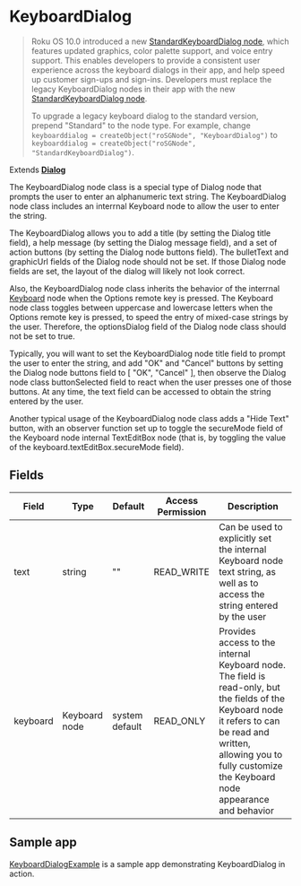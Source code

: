 KeyboardDialog
==============

> Roku OS 10.0 introduced a new [StandardKeyboardDialog node](/docs/references/scenegraph/standard-dialog-framework-nodes/standard-keyboard-dialog.md "**Standard Keyboard Dialog**"), which features updated graphics, color palette support, and voice entry support. This enables developers to provide a consistent user experience across the keyboard dialogs in their app, and help speed up customer sign-ups and sign-ins. Developers must replace the legacy KeyboardDialog nodes in their app with the new [StandardKeyboardDialog node](/docs/references/scenegraph/standard-dialog-framework-nodes/standard-keyboard-dialog.md "**Standard Keyboard Dialog**").
> 
> To upgrade a legacy keyboard dialog to the standard version, prepend "Standard" to the node type. For example, change `keyboarddialog = createObject("roSGNode", "KeyboardDialog")` to `keyboarddialog = createObject("roSGNode", "StandardKeyboardDialog")`.

Extends [**Dialog**](/docs/references/scenegraph/dialog-nodes/dialog.md "**Dialog**")

The KeyboardDialog node class is a special type of Dialog node that prompts the user to enter an alphanumeric text string. The KeyboardDialog node class includes an interrnal Keyboard node to allow the user to enter the string.

The KeyboardDialog allows you to add a title (by setting the Dialog title field), a help message (by setting the Dialog message field), and a set of action buttons (by setting the Dialog node buttons field). The bulletText and graphicUrl fields of the Dialog node should not be set. If those Dialog node fields are set, the layout of the dialog will likely not look correct.

Also, the KeyboardDialog node class inherits the behavior of the interrnal [Keyboard](/docs/references/scenegraph/widget-nodes/keyboard.md "Keyboard") node when the Options remote key is pressed. The Keyboard node class toggles between uppercase and lowercase letters when the Options remote key is pressed, to speed the entry of mixed-case strings by the user. Therefore, the optionsDialog field of the Dialog node class should not be set to true.

Typically, you will want to set the KeyboardDialog node title field to prompt the user to enter the string, and add "OK" and "Cancel" buttons by setting the Dialog node buttons field to \[ "OK", "Cancel" \], then observe the Dialog node class buttonSelected field to react when the user presses one of those buttons. At any time, the text field can be accessed to obtain the string entered by the user.

Another typical usage of the KeyboardDialog node class adds a "Hide Text" button, with an observer function set up to toggle the secureMode field of the Keyboard node internal TextEditBox node (that is, by toggling the value of the keyboard.textEditBox.secureMode field).

Fields
------

| Field | Type | Default | Access Permission | Description |
| --- | --- | --- | --- | --- |
| text | string | ""  | READ\_WRITE | Can be used to explicitly set the internal Keyboard node text string, as well as to access the string entered by the user |
| keyboard | Keyboard node | system default | READ\_ONLY | Provides access to the internal Keyboard node. The field is read-only, but the fields of the Keyboard node it refers to can be read and written, allowing you to fully customize the Keyboard node appearance and behavior |

Sample app
----------

[KeyboardDialogExample](https://github.com/rokudev/samples/tree/master/ux%20components/dialogs/KeyboardDialogExample) is a sample app demonstrating KeyboardDialog in action.